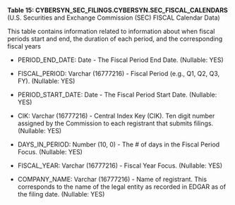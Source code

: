 **Table 15: CYBERSYN_SEC_FILINGS.CYBERSYN.SEC_FISCAL_CALENDARS** (U.S. Securities and Exchange Commission (SEC) FISCAL Calendar Data)

This table contains information related to information about when fiscal periods start and end, the duration of each period, and the corresponding fiscal years

- PERIOD_END_DATE: Date - The Fiscal Period End Date. (Nullable: YES)

- FISCAL_PERIOD: Varchar (16777216) - Fiscal Period (e.g., Q1, Q2, Q3, FY). (Nullable: YES)

- PERIOD_START_DATE: Date - The Fiscal Period Start Date. (Nullable: YES)

- CIK: Varchar (16777216) - Central Index Key (CIK). Ten digit number assigned by the Commission to each registrant that submits filings. (Nullable: YES)

- DAYS_IN_PERIOD: Number (10, 0) - The # of days in the Fiscal Period Focus. (Nullable: YES)

- FISCAL_YEAR: Varchar (16777216) - Fiscal Year Focus. (Nullable: YES)

- COMPANY_NAME: Varchar (16777216) - Name of registrant. This corresponds to the name of the legal entity as recorded in EDGAR as of the filing date. (Nullable: YES)

